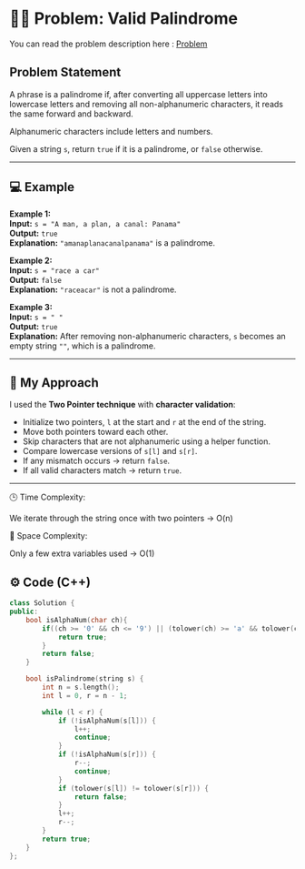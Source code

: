 # 🔗🔤 Problem: Valid Palindrome

You can read the problem description here : [ Problem](https://leetcode.com/problems/valid-palindrome/)

## Problem Statement
A phrase is a palindrome if, after converting all uppercase letters into lowercase letters and removing all non-alphanumeric characters, it reads the same forward and backward.  

Alphanumeric characters include letters and numbers.  

Given a string `s`, return `true` if it is a palindrome, or `false` otherwise.

---

## 💻 Example

**Example 1:**  
**Input:** `s = "A man, a plan, a canal: Panama"`  
**Output:** `true`  
**Explanation:** `"amanaplanacanalpanama"` is a palindrome.  

**Example 2:**  
**Input:** `s = "race a car"`  
**Output:** `false`  
**Explanation:** `"raceacar"` is not a palindrome.  

**Example 3:**  
**Input:** `s = " "`  
**Output:** `true`  
**Explanation:** After removing non-alphanumeric characters, `s` becomes an empty string `""`, which is a palindrome.  

---

## 🧠 My Approach
I used the **Two Pointer technique** with **character validation**:  
- Initialize two pointers, `l` at the start and `r` at the end of the string.  
- Move both pointers toward each other.  
- Skip characters that are not alphanumeric using a helper function.  
- Compare lowercase versions of `s[l]` and `s[r]`.  
- If any mismatch occurs → return `false`.  
- If all valid characters match → return `true`.

---

🕒 Time Complexity:

We iterate through the string once with two pointers → O(n)

💾 Space Complexity:

Only a few extra variables used → O(1)

## ⚙️ Code (C++)
```cpp
class Solution {
public:
    bool isAlphaNum(char ch){
        if((ch >= '0' && ch <= '9') || (tolower(ch) >= 'a' && tolower(ch) <= 'z')){
            return true;
        }
        return false;
    }

    bool isPalindrome(string s) {
        int n = s.length();
        int l = 0, r = n - 1;

        while (l < r) {
            if (!isAlphaNum(s[l])) {
                l++;
                continue;
            }
            if (!isAlphaNum(s[r])) {
                r--;
                continue;
            }
            if (tolower(s[l]) != tolower(s[r])) {
                return false;
            }
            l++;
            r--;
        }
        return true;
    }
};
